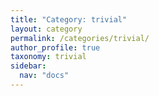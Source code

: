 ```yaml
---
title: "Category: trivial"
layout: category
permalink: /categories/trivial/
author_profile: true
taxonomy: trivial
sidebar:
  nav: "docs"
---
```

